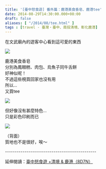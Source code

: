 ```yaml
---
title: '[臺中怒食遊] 番外篇：鹿港美食香皂、鹿港tee'
date: 2014-08-29T14:30:00.000+08:00
draft: false
aliases: [ "/2014/08/tee.html" ]
tags : [travel - 臺灣・臺中、南投清境、彰化鹿港]
---
```


在文武廟內的遊客中心看到這可愛的東西  

[![](https://2.bp.blogspot.com/-1ZROl8Nw14U/XEwuvPi8OqI/AAAAAAAAGqs/udnvzjld2bYNqWiH_4aHZ7IMPoVew1ZewCLcBGAs/s640/14833139908_a49331ef86_z.jpg)](https://2.bp.blogspot.com/-1ZROl8Nw14U/XEwuvPi8OqI/AAAAAAAAGqs/udnvzjld2bYNqWiH_4aHZ7IMPoVew1ZewCLcBGAs/s1600/14833139908_a49331ef86_z.jpg)

鹿港美食香皂  
分別為鳳眼糕、肉包、烏魚子同牛舌餅  
好神似呢！  
不過這些梘買回家也沒有用  
所以...  
又買tee  

[![](https://4.bp.blogspot.com/-Nv8h2hGAfBs/XEwuzUaBNII/AAAAAAAAGqw/6O1q7gPDt_AB1vq7HzfnHWFRR7PLqqp4wCLcBGAs/s640/14876765968_1c4277b229_z.jpg)](https://4.bp.blogspot.com/-Nv8h2hGAfBs/XEwuzUaBNII/AAAAAAAAGqw/6O1q7gPDt_AB1vq7HzfnHWFRR7PLqqp4wCLcBGAs/s1600/14876765968_1c4277b229_z.jpg)

但好像沒有甚麼特色...  
只是彩色印刷而已  

[![](https://2.bp.blogspot.com/-4KE0PwJrf64/XEwu4ABM1cI/AAAAAAAAGq0/frz4Zw4vv8c2hZBNZass2m5e9TrPNeJXwCLcBGAs/s640/15040361226_ab6b067e07_z.jpg)](https://2.bp.blogspot.com/-4KE0PwJrf64/XEwu4ABM1cI/AAAAAAAAGq0/frz4Zw4vv8c2hZBNZass2m5e9TrPNeJXwCLcBGAs/s1600/15040361226_ab6b067e07_z.jpg)

（背面）  
質地也不是很好，唉～  
  
\-----------------------------------------------  
  
延伸閱讀：[臺中怒食遊 +清境 & 鹿港（8D7N）](http://www.hidie.net/2014/09/8d7n.html)